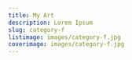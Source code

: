 ```yaml
---
title: My Art
description: Lorem Ipsum
slug: category-f
listimage: images/category-f.jpg
coverimage: images/category-f.jpg
---
```

